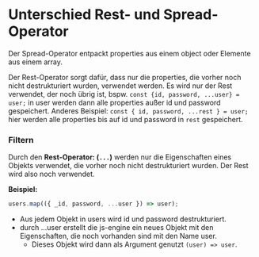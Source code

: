 
# Unterschied Rest- und Spread-Operator

Der Spread-Operator entpackt properties aus einem object oder Elemente aus einem array.

Der Rest-Operator sorgt dafür, dass nur die properties, die vorher noch nicht destrukturiert wurden, verwendet werden. Es wird nur der Rest verwendet, der noch übrig ist, bspw. `const {id, password, ...user} = user;` in user werden dann alle properties außer id und password gespeichert. Anderes Beispiel: `const { id, password, ...rest } = user;` hier werden alle properties bis auf id und password in `rest` gespeichert.
### Filtern

Durch den **Rest-Operator: (`...`)**  werden nur die Eigenschaften eines Objekts verwendet, die vorher noch nicht destrukturiert wurden. Der Rest wird also noch verwendet.
	
**Beispiel:** 
```javascript
users.map(({ _id, password, ...user }) => user);
```

- Aus jedem Objekt in users wird id und password destrukturiert.
- durch ...user erstellt die js-engine ein neues Objekt mit den Eigenschaften, die noch vorhanden sind mit den Name user.
	- Dieses Objekt wird dann als Argument genutzt `(user) => user`.

